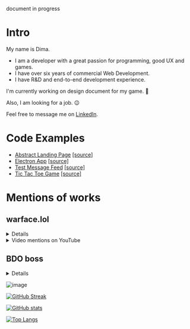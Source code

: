 document in progress
# Intro
My name is Dima.

- I am a developer with a great passion for programming, good UX and games.
- I have over six years of commercial Web Development.
- I have R&D and end-to-end development experience.

I'm currently working on design document for my game. 🚀

Also, I am looking for a job. 😉

Feel free to message me on [LinkedIn](https://www.linkedin.com/in/gormonn/).

# Code Examples
- [Abstract Landing Page](https://gormonn.github.io/landing-abstract/) [[source]](https://github.com/gormonn/landing-abstract)
- [Electron App](https://github.com/gormonn/electron-app/releases) [[source]](https://github.com/gormonn/electron-app)
- [Test Message Feed](https://gormonn.github.io/test-message-feed/) [[source]](https://github.com/gormonn/test-message-feed)
- [Tic Tac Toe Game](https://gormonn.github.io/tic-tac-toe/) [[source]](https://github.com/gormonn/tic-tac-toe)
<!-- Mines Game [WIP] [[source]](https://github.com/gormonn/mines-effector-solid) -->

# Mentions of works
## warface.lol
<details>
  <summary>Details</summary>
  
  Warface.lol - This is my third project after renovating second one "uzerbar.ru".

It was a purely client-side web application. I enjoyed creating it simply because it was aesthetically pleasing and one-of-a-kind. I aimed to make the interface closely resemble the original game's interface.

There were several features:

- A spinner for loot boxes (no financial investments, just for fun)
- Userbar generator
  
In 2013, when I joined the startup CyberArenaPro, I had to abandon the project. As a result, only video recordings remain from the project, which were created by community members of the game.
</details>

<details>
  <summary>Video mentions on YouTube</summary>
  
  [One](https://youtu.be/qYpXSfbfChk), [two](https://youtu.be/iIGQl0Qhzf8), [three](https://youtu.be/8Xz37MEnwmg), [four](https://youtu.be/-BXPC_CwFTs), [five](https://youtu.be/ucZ_LNm2OFw), [six](https://youtu.be/AAuU-QPd23E).
</details>

## BDO boss
<details>
  <summary>Details</summary>
  
  It was a small application that analyzed messages in the Discord gaming channel and displayed the gathered information on the website in infographic form.

### Motivation
The application helped Black Desert Online players increase their efficiency in boss hunting by reducing the difficulties associated with calculating boss respawn times. It also provided up-to-date information from other game servers.
</details>

![image](https://github.com/gormonn/gormonn/assets/6252560/b4f9967f-a793-4e39-86c7-37334138cebd)



[![GitHub Streak](https://github-readme-streak-stats.herokuapp.com/?user=gormonn)](https://git.io/streak-stats)

[![GitHub stats](https://github-readme-stats.vercel.app/api?username=gormonn&show_icons=true)](https://github.com/gormonn/github-readme-stats)

[![Top Langs](https://github-readme-stats.vercel.app/api/top-langs/?username=gormonn&layout=compact)](https://github.com/anuraghazra/github-readme-stats)

<!--
**gormonn/gormonn** is a ✨ _special_ ✨ repository because its `README.md` (this file) appears on your GitHub profile.

Here are some ideas to get you started:

- 🔭 I’m currently working on ...
- 🌱 I’m currently learning ...
- 👯 I’m looking to collaborate on ...
- 🤔 I’m looking for help with ...
- 💬 Ask me about ...
- 📫 How to reach me: ...
- 😄 Pronouns: ...
- ⚡ Fun fact: ...
-->
